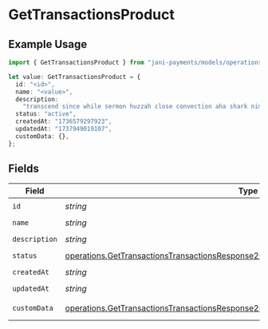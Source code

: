 # GetTransactionsProduct

## Example Usage

```typescript
import { GetTransactionsProduct } from "jani-payments/models/operations";

let value: GetTransactionsProduct = {
  id: "<id>",
  name: "<value>",
  description:
    "transcend since while sermon huzzah close convection aha shark nimble",
  status: "active",
  createdAt: "1736579297923",
  updatedAt: "1737949019107",
  customData: {},
};
```

## Fields

| Field                                                                                                                                                                                            | Type                                                                                                                                                                                             | Required                                                                                                                                                                                         | Description                                                                                                                                                                                      |
| ------------------------------------------------------------------------------------------------------------------------------------------------------------------------------------------------ | ------------------------------------------------------------------------------------------------------------------------------------------------------------------------------------------------ | ------------------------------------------------------------------------------------------------------------------------------------------------------------------------------------------------ | ------------------------------------------------------------------------------------------------------------------------------------------------------------------------------------------------ |
| `id`                                                                                                                                                                                             | *string*                                                                                                                                                                                         | :heavy_check_mark:                                                                                                                                                                               | N/A                                                                                                                                                                                              |
| `name`                                                                                                                                                                                           | *string*                                                                                                                                                                                         | :heavy_check_mark:                                                                                                                                                                               | N/A                                                                                                                                                                                              |
| `description`                                                                                                                                                                                    | *string*                                                                                                                                                                                         | :heavy_check_mark:                                                                                                                                                                               | N/A                                                                                                                                                                                              |
| `status`                                                                                                                                                                                         | [operations.GetTransactionsTransactionsResponse200ApplicationJSONResponseBodyDataStatus](../../models/operations/gettransactionstransactionsresponse200applicationjsonresponsebodydatastatus.md) | :heavy_check_mark:                                                                                                                                                                               | N/A                                                                                                                                                                                              |
| `createdAt`                                                                                                                                                                                      | *string*                                                                                                                                                                                         | :heavy_check_mark:                                                                                                                                                                               | N/A                                                                                                                                                                                              |
| `updatedAt`                                                                                                                                                                                      | *string*                                                                                                                                                                                         | :heavy_check_mark:                                                                                                                                                                               | N/A                                                                                                                                                                                              |
| `customData`                                                                                                                                                                                     | [operations.GetTransactionsTransactionsResponse200ApplicationJSONCustomData](../../models/operations/gettransactionstransactionsresponse200applicationjsoncustomdata.md)                         | :heavy_check_mark:                                                                                                                                                                               | Any valid JSON value                                                                                                                                                                             |